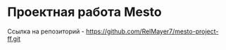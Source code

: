 # Проектная работа Mesto
Ссылка на репозиторий - https://github.com/RelMayer7/mesto-project-ff.git

